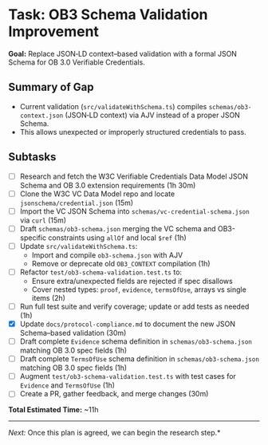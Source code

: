# Task: OB3 Schema Validation Improvement

**Goal:** Replace JSON‑LD context–based validation with a formal JSON Schema for OB 3.0 Verifiable Credentials.

## Summary of Gap

- Current validation (`src/validateWithSchema.ts`) compiles `schemas/ob3-context.json` (JSON‑LD context) via AJV instead of a proper JSON Schema.
- This allows unexpected or improperly structured credentials to pass.

## Subtasks

- [ ] Research and fetch the W3C Verifiable Credentials Data Model JSON Schema and OB 3.0 extension requirements (1h 30m)
- [ ] Clone the W3C VC Data Model repo and locate `jsonschema/credential.json` (15m)
- [ ] Import the VC JSON Schema into `schemas/vc-credential-schema.json` via `curl` (15m)
- [ ] Draft `schemas/ob3-schema.json` merging the VC schema and OB3-specific constraints using `allOf` and local `$ref` (1h)
- [ ] Update `src/validateWithSchema.ts`:
  - Import and compile `ob3-schema.json` with AJV
  - Remove or deprecate old `OB3_CONTEXT` compilation
    (1h)
- [ ] Refactor `test/ob3-schema-validation.test.ts` to:
  - Ensure extra/unexpected fields are rejected if spec disallows
  - Cover nested types: `proof`, `evidence`, `termsOfUse`, arrays vs single items
    (2h)
- [ ] Run full test suite and verify coverage; update or add tests as needed (1h)
- [x] Update `docs/protocol-compliance.md` to document the new JSON Schema–based validation (30m)
- [ ] Draft complete `Evidence` schema definition in `schemas/ob3-schema.json` matching OB 3.0 spec fields (1h)
- [ ] Draft complete `TermsOfUse` schema definition in `schemas/ob3-schema.json` matching OB 3.0 spec fields (1h)
- [ ] Augment `test/ob3-schema-validation.test.ts` with test cases for `Evidence` and `TermsOfUse` (1h)
- [ ] Create a PR, gather feedback, and merge changes (30m)

**Total Estimated Time:** ~11h

---

_Next:_ Once this plan is agreed, we can begin the research step.\*
